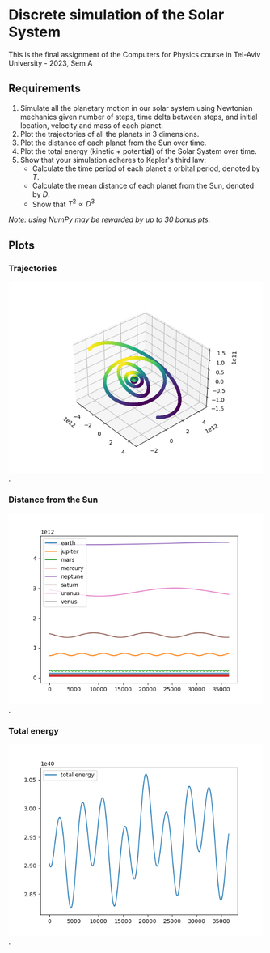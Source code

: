 # Discrete simulation of the Solar System

This is the final assignment of the Computers for Physics course in Tel-Aviv University - 2023, Sem A

## Requirements

1. Simulate all the planetary motion in our solar system using Newtonian mechanics given number of steps, time delta between steps, 
and initial location, velocity and mass of each planet.
2. Plot the trajectories of all the planets in 3 dimensions.
3. Plot the distance of each planet from the Sun over time.
4. Plot the total energy (kinetic + potential) of the Solar System over time.
5. Show that your simulation adheres to Kepler's third law:
    * Calculate the time period of each planet's orbital period, denoted by $T$.
    * Calculate the mean distance of each planet from the Sun, denoted by $D$.
    * Show that $T^{2} \propto D^{3}$

*<ins>Note</ins>: using NumPy may be rewarded by up to 30 bonus pts.*

## Plots

### Trajectories
![Planetary trajectory over a 100-year period using 1 day time delta](/assets/trajectories-plot.png "Trajectories over 100 years").

### Distance from the Sun
![Planetary distance from the Sun over a 100-year period using 1 day time delta](/assets/distance-from-sun-plot.png "Distance from the Sun over 100 years").

### Total energy
![Total energy in the Solar System over a 100-year period using 1 day time delta](/assets/total-energy-plot.png "Total energy over 100 years").
